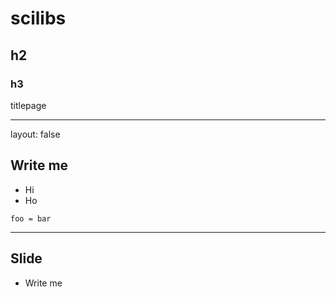 # scilibs

## h2

### h3

titlepage

---

layout: false

## Write me

- Hi
- Ho

~~~
foo = bar
~~~

---

## Slide

- Write me
